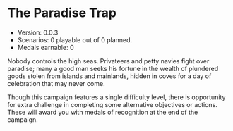 # The Paradise Trap
* Version: 0.0.3
* Scenarios: 0 playable out of 0 planned.
* Medals earnable: 0

Nobody controls the high seas. Privateers and petty navies fight over paradise; many a good man seeks his fortune in the wealth of plundered goods stolen from islands and mainlands, hidden in coves for a day of celebration that may never come.

Though this campaign features a single difficulty level, there is opportunity for extra challenge in completing some alternative objectives or actions. These will award you with medals of recognition at the end of the campaign.
